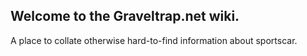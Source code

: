 ## Welcome to the Graveltrap.net wiki.

A place to collate otherwise hard-to-find information about sportscar.
